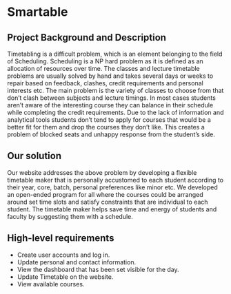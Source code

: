# Smartable
## Project Background and Description

Timetabling is a difficult problem, which is an element belonging to the field of Scheduling. Scheduling is a NP hard problem as it is defined as an allocation of resources over time. The classes and lecture timetable problems are usually solved by hand and takes several days or weeks to repair based on feedback, clashes, credit requirements and personal interests etc. The main problem is the variety of classes to choose from that don’t clash between subjects and lecture timings. In most cases students aren’t aware of the interesting course they can balance in their schedule while completing the credit requirements. Due to the lack of information and analytical tools students don’t tend to apply for courses that would be a better fit for them and drop the courses they don’t like. This creates a problem of blocked seats and unhappy response from the student’s side.
## Our solution
Our website addresses the above problem by developing a flexible timetable maker that is personally accustomed to each student according to their year, core, batch, personal preferences like minor etc. We developed an open-ended program for all where the courses could be arranged around set time slots and satisfy constraints that are individual to each student. The timetable maker helps save time and energy of students and faculty by suggesting them with a schedule.

## High-level requirements
- Create user accounts and log in.
- Update personal and contact information.
- View the dashboard that has been set visible for the day.
- Update Timetable on the website.
- View available courses.
